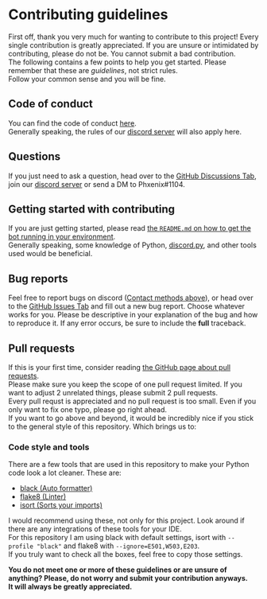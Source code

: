 # Contributing guidelines

First off, thank you very much for wanting to contribute to this project! Every single contribution is greatly appreciated.
If you are unsure or intimidated by contributing, please do not be. You cannot submit a bad contribution.  
The following contains a few points to help you get started. Please remember that these are *guidelines*, not strict rules.  
Follow your common sense and you will be fine.  

## Code of conduct

You can find the code of conduct [here](https://github.com/atomflunder/Tabuu-3.0/blob/main/.github/CODE_OF_CONDUCT.md).  
Generally speaking, the rules of our [discord server](https://discord.gg/ssbutg) will also apply here.  

## Questions

If you just need to ask a question, head over to the [GitHub Discussions Tab](https://github.com/atomflunder/Tabuu-3.0/discussions), join our [discord server](https://discord.gg/ssbutg) or send a DM to Phxenix#1104.  

## Getting started with contributing

If you are just getting started, please read [the `README.md` on how to get the bot running in your environment](https://github.com/atomflunder/Tabuu-3.0#running-the-bot).  
Generally speaking, some knowledge of Python, [discord.py](https://github.com/Rapptz/discord.py), and other tools used would be beneficial.

## Bug reports

Feel free to report bugs on discord ([Contact methods above](https://github.com/atomflunder/Tabuu-3.0/blob/main/.github/CONTRIBUTING.md#questions)), or head over to the [GitHub Issues Tab](https://github.com/atomflunder/Tabuu-3.0/issues) and fill out a new bug report.
Choose whatever works for you. Please be descriptive in your explanation of the bug and how to reproduce it. If any error occurs, be sure to include the **full** traceback.

## Pull requests

If this is your first time, consider reading [the GitHub page about pull requests](https://docs.github.com/en/pull-requests/collaborating-with-pull-requests/proposing-changes-to-your-work-with-pull-requests/about-pull-requests).  
Please make sure you keep the scope of one pull request limited. If you want to adjust 2 unrelated things, please submit 2 pull requests.  
Every pull requst is appreciated and no pull request is too small. Even if you only want to fix one typo, please go right ahead.  
If you want to go above and beyond, it would be incredibly nice if you stick to the general style of this repository. Which brings us to:

### Code style and tools

There are a few tools that are used in this repository to make your Python code look a lot cleaner. These are:  

- [black (Auto formatter)](https://github.com/psf/black)
- [flake8 (Linter)](https://github.com/PyCQA/flake8)
- [isort (Sorts your imports)](https://github.com/PyCQA/isort)

I would recommend using these, not only for this project. Look around if there are any integrations of these tools for your IDE.  
For this repository I am using black with default settings, isort with `--profile "black"` and flake8 with `--ignore=E501,W503,E203`.  
If you truly want to check all the boxes, feel free to copy those settings.  

**You do not meet one or more of these guidelines or are unsure of anything? Please, do not worry and submit your contribution anyways.  
It will always be greatly appreciated.**  

